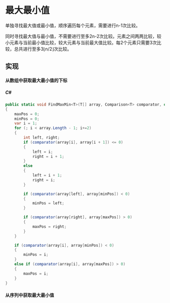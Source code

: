 # 最大最小值

单独寻找最大值或最小值，顺序遍历每个元素，需要进行n-1次比较。

同时寻找最大值与最小值，不需要进行至多2n-2次比较。元素之间两两比较，较小元素与当前最小值比较，较大元素与当前最大值比较。每2个元素只需要3次比较，总共进行至多3⌊n/2⌋次比较。

## 实现

#### 从数组中获取最大最小值的下标

##### C#
``` C#
public static void FindMaxMin<T>(T[] array, Comparison<T> comparator, out int maxPos, out int minPos)
{
    maxPos = 0;
    minPos = 0;
    var i = 1;
    for (; i < array.Length - 1; i+=2)
    {
        int left, right;
        if (comparator(array[i], array[i + 1]) <= 0)
        {
            left = i;
            right = i + 1;
        }
        else
        {
            left = i + 1;
            right = i;
        }

        if (comparator(array[left], array[minPos]) < 0)
        {
            minPos = left;
        }

        if (comparator(array[right], array[maxPos]) > 0)
        {
            maxPos = right;
        }
    }

    if (comparator(array[i], array[minPos]) < 0)
    {
        minPos = i;
    }
    else if (comparator(array[i], array[maxPos]) > 0)
    {
        maxPos = i;
    }
}
```

#### 从序列中获取最大最小值
